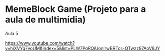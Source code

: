 # MemeBlock Game (Projeto para a aula de multimídia)

Aula 5

https://www.youtube.com/watch?v=hiXVYg7voUM&index=5&list=PLW7PqRQiUonlrwBRTcs-QTwzz97AoV8JY
